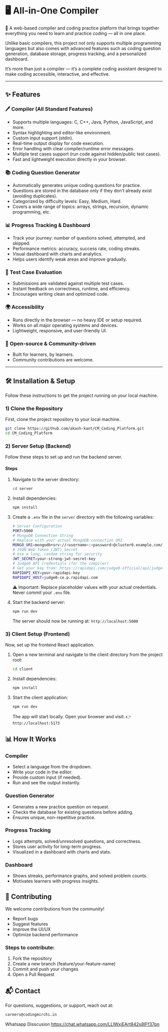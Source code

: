 # 🖥 All-in-One Compiler

🚀 A web-based compiler and coding practice platform that brings together everything you need to learn and practice coding — all in one place. 

Unlike basic compilers, this project not only supports multiple programming languages but also comes with advanced features such as coding question generation, database storage, progress tracking, and a personalized dashboard. 

It’s more than just a compiler — it’s a complete coding assistant designed to make coding accessible, interactive, and effective. 

---

## ✨ Features

### 🖊 Compiler (All Standard Features)
- Supports multiple languages: C, C++, Java, Python, JavaScript, and more. 
- Syntax highlighting and editor-like environment. 
- Custom input support (stdin). 
- Real-time output display for code execution. 
- Error handling with clear compiler/runtime error messages. 
- Multiple test cases support (run code against hidden/public test cases). 
- Fast and lightweight execution directly in your browser. 

### 📚 Coding Question Generator
- Automatically generates unique coding questions for practice. 
- Questions are stored in the database only if they don’t already exist (avoiding duplicates). 
- Categorized by difficulty levels: Easy, Medium, Hard. 
- Covers a wide range of topics: arrays, strings, recursion, dynamic programming, etc. 

### 📊 Progress Tracking & Dashboard
- Track your journey: number of questions solved, attempted, and skipped. 
- Performance metrics: accuracy, success rate, coding streaks. 
- Visual dashboard with charts and analytics. 
- Helps users identify weak areas and improve gradually. 

### 🧪 Test Case Evaluation
- Submissions are validated against multiple test cases. 
- Instant feedback on correctness, runtime, and efficiency. 
- Encourages writing clean and optimized code. 

### 🌍 Accessibility
- Runs directly in the browser — no heavy IDE or setup required. 
- Works on all major operating systems and devices. 
- Lightweight, responsive, and user-friendly UI. 

### 🤝 Open-source & Community-driven
- Built for learners, by learners. 
- Community contributions are welcome. 

---

## 🛠️ Installation & Setup
Follow these instructions to get the project running on your local machine.

### 1) Clone the Repository
First, clone the project repository to your local machine.

```bash
git clone https://github.com/akash-kant/CM_Coding_Platform.git
cd CM_Coding_Platform
```

### 2) Server Setup (Backend)
Follow these steps to set up and run the backend server.

#### Steps
1. Navigate to the server directory:
   ```bash
   cd server
   ```
2. Install dependencies:
   ```bash
   npm install
   ```
3. Create a `.env` file in the `server` directory with the following variables:
   ```bash
   # Server Configuration
   PORT=5000
   # MongoDB Connection String
   # Replace with your actual MongoDB connection URI
   MONGO_URI=mongodb+srv://<username>:<password>@cluster0.example.com/?retryWrites=true&w=majority&appName=Cluster0
   # JSON Web Token (JWT) Secret
   # Use a long, random string for security
   JWT_SECRET=your-strong-jwt-secret-key
   # Judge0 API Credentials (for the compiler)
   # Get your key from: https://rapidapi.com/judge0-official/api/judge0-ce
   RAPIDAPI_KEY=your-rapidapi-key
   RAPIDAPI_HOST=judge0-ce.p.rapidapi.com
   ```
   ⚠️ Important: Replace placeholder values with your actual credentials. Never commit your `.env` file.

4. Start the backend server:
   ```bash
   npm run dev
   ```
   The server should now be running at: `http://localhost:5000`

### 3) Client Setup (Frontend)
Now, set up the frontend React application.

1. Open a new terminal and navigate to the client directory from the project root:
   ```bash
   cd client
   ```
2. Install dependencies:
   ```bash
   npm install
   ```
3. Start the client application:
   ```bash
   npm run dev
   ```
   The app will start locally. Open your browser and visit:
   👉 `http://localhost:5173`

## 📊 How It Works
### Compiler
- Select a language from the dropdown. 
- Write your code in the editor. 
- Provide custom input (if needed). 
- Run and see the output instantly. 
### Question Generator
- Generates a new practice question on request. 
- Checks the database for existing questions before adding. 
- Ensures unique, non-repetitive practice. 
### Progress Tracking
- Logs attempts, solved/unresolved questions, and correctness. 
- Stores user activity for long-term progress. 
- Visualized in a dashboard with charts and stats. 
### Dashboard
- Shows streaks, performance graphs, and solved problem counts. 
- Motivates learners with progress insights. 

## 🤝 Contributing
We welcome contributions from the community!
- Report bugs
- Suggest features
- Improve the UI/UX
- Optimize backend performance
  
### Steps to contribute:
1. Fork the repository
2. Create a new branch (feature/your-feature-name)
3. Commit and push your changes
4. Open a Pull Request

## 📬 Contact
For questions, suggestions, or support, reach out at:
```bash
careers@codingmirchi.in
```
Whatsapp Disscusion 
https://chat.whatsapp.com/LLlWxjEArt842s8IFf37pn 
